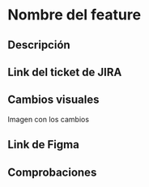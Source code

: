 # Nombre del feature

## Descripción

## Link del ticket de JIRA

## Cambios visuales
Imagen con los cambios

## Link de Figma

## Comprobaciones
